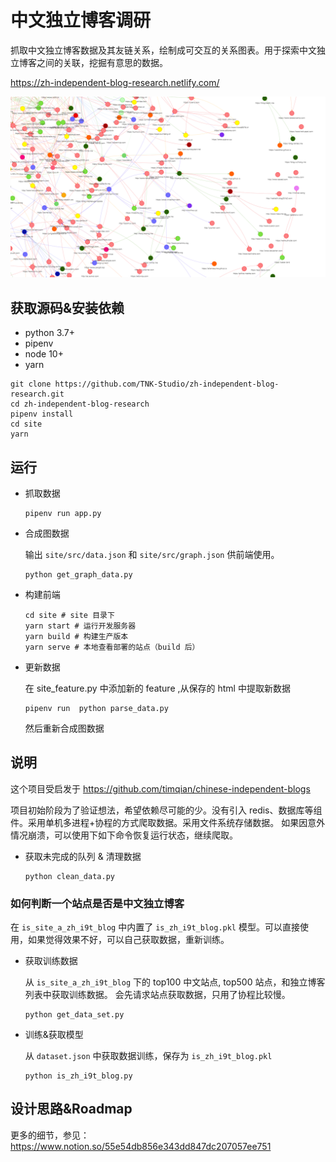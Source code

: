 # 中文独立博客调研

抓取中文独立博客数据及其友链关系，绘制成可交互的关系图表。用于探索中文独立博客之间的关联，挖掘有意思的数据。

https://zh-independent-blog-research.netlify.com/

![图的一部分](./assets/piece_of_graph.jpg)

## 获取源码&安装依赖


+ python 3.7+
+ pipenv
+ node 10+
+ yarn

```shell
git clone https://github.com/TNK-Studio/zh-independent-blog-research.git
cd zh-independent-blog-research
pipenv install
cd site
yarn
```

## 运行 

+ 抓取数据
    ```shell
    pipenv run app.py
    ```

+ 合成图数据

    输出 `site/src/data.json` 和 `site/src/graph.json` 供前端使用。

    ```shell
    python get_graph_data.py
    ```
    

+ 构建前端

    ```
    cd site # site 目录下
    yarn start # 运行开发服务器
    yarn build # 构建生产版本
    yarn serve # 本地查看部署的站点（build 后）
    ```

+ 更新数据

    在 site_feature.py 中添加新的 feature ,从保存的 html 中提取新数据
    ```
    pipenv run  python parse_data.py
    ```
    然后重新合成图数据


## 说明

这个项目受启发于 https://github.com/timqian/chinese-independent-blogs 

项目初始阶段为了验证想法，希望依赖尽可能的少。没有引入 redis、数据库等组件。采用单机多进程+协程的方式爬取数据。采用文件系统存储数据。
如果因意外情况崩溃，可以使用下如下命令恢复运行状态，继续爬取。

+ 获取未完成的队列 & 清理数据
    ```
    python clean_data.py
    ```

### 如何判断一个站点是否是中文独立博客

在 `is_site_a_zh_i9t_blog` 中内置了 `is_zh_i9t_blog.pkl` 模型。可以直接使用，如果觉得效果不好，可以自己获取数据，重新训练。

+ 获取训练数据

    从 `is_site_a_zh_i9t_blog` 下的  top100 中文站点, top500 站点，和独立博客列表中获取训练数据。
    会先请求站点获取数据，只用了协程比较慢。

    ```
    python get_data_set.py
    ```

+ 训练&获取模型

    从 `dataset.json` 中获取数据训练，保存为 `is_zh_i9t_blog.pkl`

    ```
    python is_zh_i9t_blog.py
    ```

## 设计思路&Roadmap

更多的细节，参见：https://www.notion.so/55e54db856e343dd847dc207057ee751